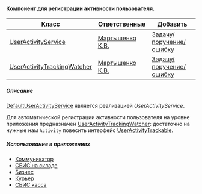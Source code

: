 #### Компонент для регистрации активности пользователя.

|Класс|Ответственные|Добавить|
|-----|-------------|--------|
|[UserActivityService](src/main/java/ru/tensor/sbis/user_activity_track_watcher/service/DefaultUserActivityService.kt)|[Мартышенко К.В.](https://online.sbis.ru/person/7ae2600c-8e7c-4c7a-aafe-7ff6f2fd34ea)|[Задачу/поручение/ошибку](https://online.sbis.ru/area/d5cff451-8688-4af0-970a-8127570b0308)|
|[UserActivityTrackingWatcher](src/main/java/ru/tensor/sbis/user_activity_track_watcher/activity/UserActivityTrackingWatcher.kt)|[Мартышенко К.В.](https://online.sbis.ru/person/7ae2600c-8e7c-4c7a-aafe-7ff6f2fd34ea)|[Задачу/поручение/ошибку](https://online.sbis.ru/area/d5cff451-8688-4af0-970a-8127570b0308)|

##### Описание
[DefaultUserActivityService](src/main/java/ru/tensor/sbis/user_activity_track_watcher/service/DefaultUserActivityService.kt) является реализацией *UserActivityService*.

Для автоматической регистрации активности пользователя на уровне приложения предназначен [UserActivityTrackingWatcher](src/main/java/ru/tensor/sbis/user_activity_track_watcher/activity/UserActivityTrackingWatcher.kt): достаточно на нужные нам `Activity` повесить интерфейс [UserActivityTrackable](src/main/java/ru/tensor/sbis/user_activity_track/activity/UserActivityTrackable.kt).

##### Использование в приложениях
- [Коммуникатор](https://git.sbis.ru/mobileworkspace/apps/droid/communicator)
- [СБИС на складе](https://git.sbis.ru/mobileworkspace/apps/droid/storekeeper)
- [Бизнес](https://git.sbis.ru/mobileworkspace/apps/droid/business)
- [Курьер](https://git.sbis.ru/mobileworkspace/apps/droid/courier)
- [СБИС касса](https://git.sbis.ru/mobileworkspace/apps/droid/retail)